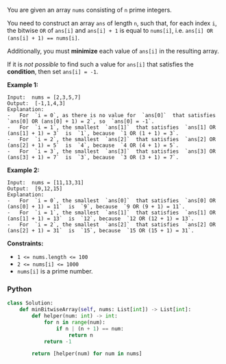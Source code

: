 You are given an array  `nums`  consisting of  `n` prime integers.

You need to construct an array  `ans`  of length  `n`, such that, for each index  `i`, the bitwise  `OR`  of  `ans[i]`
and  `ans[i] + 1`  is equal to  `nums[i]`, i.e.  `ans[i] OR (ans[i] + 1) == nums[i]`.

Additionally, you must  **minimize**  each value of  `ans[i]`  in the resulting array.

If it is  _not possible_  to find such a value for  `ans[i]`  that satisfies the  **condition**, then
set  `ans[i] = -1`.

**Example 1:**

```
Input:  nums = [2,3,5,7]
Output:  [-1,1,4,3]
Explanation:
-   For  `i = 0`, as there is no value for  `ans[0]`  that satisfies  `ans[0] OR (ans[0] + 1) = 2`, so  `ans[0] = -1`.
-   For  `i = 1`, the smallest  `ans[1]`  that satisfies  `ans[1] OR (ans[1] + 1) = 3`  is  `1`, because  `1 OR (1 + 1) = 3`.
-   For  `i = 2`, the smallest  `ans[2]`  that satisfies  `ans[2] OR (ans[2] + 1) = 5`  is  `4`, because  `4 OR (4 + 1) = 5`.
-   For  `i = 3`, the smallest  `ans[3]`  that satisfies  `ans[3] OR (ans[3] + 1) = 7`  is  `3`, because  `3 OR (3 + 1) = 7`.
```

**Example 2:**

```
Input:  nums = [11,13,31]
Output:  [9,12,15]
Explanation:
-   For  `i = 0`, the smallest  `ans[0]`  that satisfies  `ans[0] OR (ans[0] + 1) = 11`  is  `9`, because  `9 OR (9 + 1) = 11`.
-   For  `i = 1`, the smallest  `ans[1]`  that satisfies  `ans[1] OR (ans[1] + 1) = 13`  is  `12`, because  `12 OR (12 + 1) = 13`.
-   For  `i = 2`, the smallest  `ans[2]`  that satisfies  `ans[2] OR (ans[2] + 1) = 31`  is  `15`, because  `15 OR (15 + 1) = 31`.
```

**Constraints:**

- `1 <= nums.length <= 100`
- `2 <= nums[i] <= 1000`
- `nums[i]`  is a prime number.

### Python

```py
class Solution:
    def minBitwiseArray(self, nums: List[int]) -> List[int]:
        def helper(num: int) -> int:
            for n in range(num):
                if n | (n + 1) == num:
                    return n
            return -1

        return [helper(num) for num in nums]
```